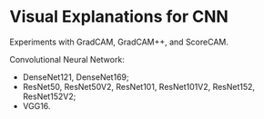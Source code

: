 # Visual Explanations for CNN
Experiments with GradCAM, GradCAM++, and ScoreCAM.

Convolutional Neural Network: 
- DenseNet121, DenseNet169;
- ResNet50, ResNet50V2, ResNet101, ResNet101V2, ResNet152, ResNet152V2;
- VGG16.

